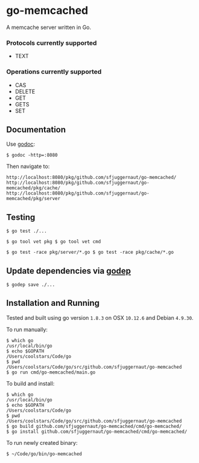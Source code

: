 # go-memcached

A memcache server written in Go.

### Protocols currently supported
- TEXT

### Operations currently supported
- CAS
- DELETE
- GET
- GETS
- SET

## Documentation

Use [godoc](http://godoc.org/golang.org/x/tools/cmd/godoc):

`
$ godoc -http=:8080
`

Then navigate to:

```
http://localhost:8080/pkg/github.com/sfjuggernaut/go-memcached/
http://localhost:8080/pkg/github.com/sfjuggernaut/go-memcached/pkg/cache/
http://localhost:8080/pkg/github.com/sfjuggernaut/go-memcached/pkg/server
```

## Testing

`
$ go test ./...
`

`
$ go tool vet pkg
$ go tool vet cmd
`

`
$ go test -race pkg/server/*.go
$ go test -race pkg/cache/*.go
`

## Update dependencies via [godep](godephttps://github.com/tools/godep)

`
$ godep save ./...
`

## Installation and Running

Tested and built using go version `1.8.3` on OSX `10.12.6` and Debian `4.9.30`.

To run manually:

```
$ which go
/usr/local/bin/go
$ echo $GOPATH
/Users/coolstars/Code/go
$ pwd
/Users/coolstars/Code/go/src/github.com/sfjuggernaut/go-memcached
$ go run cmd/go-memcached/main.go
```

To build and install:

```
$ which go
/usr/local/bin/go
$ echo $GOPATH
/Users/coolstars/Code/go
$ pwd
/Users/coolstars/Code/go/src/github.com/sfjuggernaut/go-memcached
$ go build github.com/sfjuggernaut/go-memcached/cmd/go-memcached/
$ go install github.com/sfjuggernaut/go-memcached/cmd/go-memcached/
```

To run newly created binary:

```
$ ~/Code/go/bin/go-memcached
```